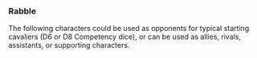 ### Rabble

The following characters could be used as opponents for typical starting
cavaliers (D6 or D8 Competency dice), or can be used as allies,
rivals, assistants, or supporting characters.

